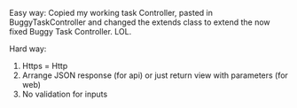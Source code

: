 
Easy way:
Copied my working task Controller, pasted in BuggyTaskController and changed the extends class to extend the now fixed Buggy Task Controller. LOL.

Hard way:
1. Https = Http
2. Arrange JSON response (for api) or just return view with parameters (for web)
3. No validation for inputs
